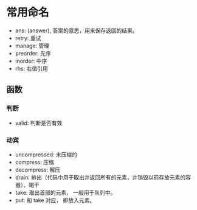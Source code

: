 # 常用命名
* ans: (answer), 答案的意思，用来保存返回的结果。
* retry: 重试
* manage: 管理
* preorder: 先序 
* inorder: 中序 
* rhs: 右值引用


## 函数

### 判断
* valid: 判断是否有效

### 动宾
* uncompressed: 未压缩的
* compress: 压缩
* decompress: 解压
* drain: 排出（代码中用于取出并返回所有的元素，并销毁以前存放元素的容器）、喝干
* take: 取出首部的元素， 一般用于队列中。
* put: 和 take 对应， 即放入元素。